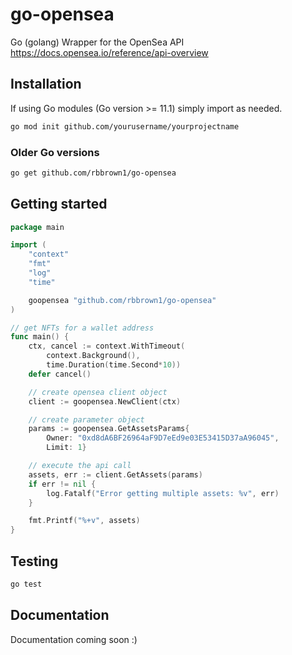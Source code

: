 # go-opensea
Go (golang) Wrapper for the OpenSea API https://docs.opensea.io/reference/api-overview

## Installation
If using Go modules (Go version >= 11.1) simply import as needed.
```sh
go mod init github.com/yourusername/yourprojectname
```

### Older Go versions
```sh
go get github.com/rbbrown1/go-opensea
```

## Getting started
```go
package main

import (
	"context"
	"fmt"
	"log"
	"time"

	goopensea "github.com/rbbrown1/go-opensea"
)

// get NFTs for a wallet address
func main() {
	ctx, cancel := context.WithTimeout(
		context.Background(),
		time.Duration(time.Second*10))
	defer cancel()

	// create opensea client object
	client := goopensea.NewClient(ctx)

    // create parameter object
	params := goopensea.GetAssetsParams{
		Owner: "0xd8dA6BF26964aF9D7eEd9e03E53415D37aA96045",
		Limit: 1}

    // execute the api call
	assets, err := client.GetAssets(params)
	if err != nil {
		log.Fatalf("Error getting multiple assets: %v", err)
	}

	fmt.Printf("%+v", assets)
}
```

## Testing
```sh
go test
```

## Documentation
Documentation coming soon :)
